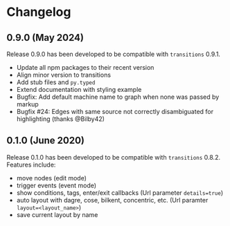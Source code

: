 # Changelog

## 0.9.0 (May 2024)

Release 0.9.0 has been developed to be compatible with `transitions` 0.9.1.

  * Update all npm packages to their recent version
  * Align minor version to transitions
  * Add stub files and `py.typed`
  * Extend documentation with styling example
  * Bugfix: Add default machine name to graph when none was passed by markup
  * Bugfix #24: Edges with same source not correctly disambiguated for highlighting (thanks @Bilby42)

## 0.1.0 (June 2020)

Release 0.1.0 has been developed to be compatible with `transitions` 0.8.2.
Features include:
  * move nodes (edit mode)
  * trigger events (event mode)
  * show conditions, tags, enter/exit callbacks (Url parameter `details=true`)
  * auto layout with dagre, cose, bilkent, concentric, etc. (Url paramter `layout=<layout_name>`)
  * save current layout by name
